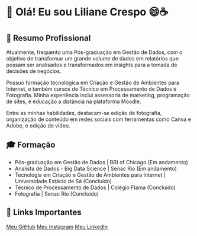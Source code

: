 

<div class="container">
    <h1>👋 Olá! Eu sou Liliane Crespo  😄☕</h1>
    <p></p>      
 <!--   <p>📱 <strong>Telefone:</strong> (21) 9.9195.0568</p>
    <p>📧 <strong>Email:</strong> <a href="mailto:lilianecrespo@gmail.com">lilianecrespo@gmail.com</a></p>
    <p>🔗 <strong>LinkedIn:</strong> <a href="https://linkedin.com/in/lilianecrespo" target="_blank">linkedin.com/in/lilianecrespo</a></p>-->
    

  <h2>💼 Resumo Profissional</h2>
            <p>Atualmente, frequento uma Pós-graduação em Gestão de Dados, com o objetivo de transformar um grande volume de dados em relatórios que possam ser analisados e transformados em insights para a tomada de decisões de negócios.</p>
            <p>Possuo formação tecnológica em Criação e Gestão de Ambientes para Internet, e também cursos de Técnico em Processamento de Dados e Fotografia. Minha experiência inclui assessoria de marketing, programação de sites, e educação a distância na plataforma Moodle.</p>
    <p>Entre as minhas habilidades, destacam-se edição de fotografia, organização de conteúdo em redes sociais com ferramentas como Canva e Adobe, e edição de vídeo.</p>
    
   <h2>🎓 Formação</h2>
    <ul>
        <li>Pós-graduação em Gestão de Dados | BBI of Chicago (Em andamento)</li>
        <li>Analista de Dados - Big Data Science | Senac Rio (Em andamento)</li>
        <li>Tecnologia em Criação e Gestão de Ambientes para Internet | Universidade Estácio de Sá (Concluído)</li>
        <li>Técnico de Processamento de Dados | Colégio Flama (Concluído)</li>
        <li>Fotografia | Senac Rio (Concluído)</li>
    </ul>

   <h2>🔗 Links Importantes</h2>
    <a href="https://github.com/lilianecrespo" class="button" target="_blank">Meu GitHub</a>
    <a href="https://instagram.com/lilianecrespofotografia" class="button" target="_blank">Meu Instagram</a>
    <a href="https://linkedin.com/in/lilianecrespo" class="button" target="_blank">Meu LinkedIn</a>





<!-- LilianeCrespo/LilianeCrespo** is a ✨ _special_ ✨ repository because its `README.md` (this file) appears on your GitHub profile.

Here are some ideas to get you started:

- 🔭 I’m currently working on ...
- 🌱 I’m currently learning ...
- 👯 I’m looking to collaborate on ...
- 🤔 I’m looking for help with ...
- 💬 Ask me about ...
- 📫 How to reach me: ...
- 😄 Pronouns: ...
- ⚡ Fun fact: ...
https://github.com/hideraldus13/github-emoji
-->
